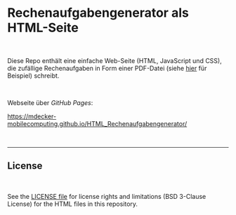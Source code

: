 # Rechenaufgabengenerator als HTML-Seite #

<br>

Diese Repo enthält eine einfache Web-Seite (HTML, JavaScript und CSS), die zufällige Rechenaufgaben
in Form einer PDF-Datei (siehe [hier](PDF-Export-Beispiel.pdf) für Beispiel) schreibt.

<br>

Webseite über *GitHub Pages*: 

https://mdecker-mobilecomputing.github.io/HTML_Rechenaufgabengenerator/

<br>

----

## License ##

<br>

See the [LICENSE file](LICENSE.md) for license rights and limitations (BSD 3-Clause License)
for the HTML files in this repository.

<br>
